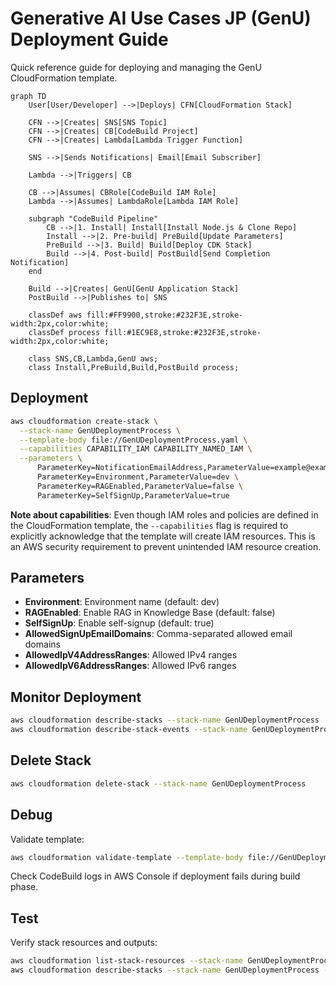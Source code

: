 # Generative AI Use Cases JP (GenU) Deployment Guide

Quick reference guide for deploying and managing the GenU CloudFormation template.

```mermaid
graph TD
    User[User/Developer] -->|Deploys| CFN[CloudFormation Stack]
    
    CFN -->|Creates| SNS[SNS Topic]
    CFN -->|Creates| CB[CodeBuild Project]
    CFN -->|Creates| Lambda[Lambda Trigger Function]
    
    SNS -->|Sends Notifications| Email[Email Subscriber]
    
    Lambda -->|Triggers| CB
    
    CB -->|Assumes| CBRole[CodeBuild IAM Role]
    Lambda -->|Assumes| LambdaRole[Lambda IAM Role]
    
    subgraph "CodeBuild Pipeline"
        CB -->|1. Install| Install[Install Node.js & Clone Repo]
        Install -->|2. Pre-build| PreBuild[Update Parameters]
        PreBuild -->|3. Build| Build[Deploy CDK Stack]
        Build -->|4. Post-build| PostBuild[Send Completion Notification]
    end
    
    Build -->|Creates| GenU[GenU Application Stack]
    PostBuild -->|Publishes to| SNS
    
    classDef aws fill:#FF9900,stroke:#232F3E,stroke-width:2px,color:white;
    classDef process fill:#1EC9E8,stroke:#232F3E,stroke-width:2px,color:white;
    
    class SNS,CB,Lambda,GenU aws;
    class Install,PreBuild,Build,PostBuild process;

```


## Deployment

```bash
aws cloudformation create-stack \
  --stack-name GenUDeploymentProcess \
  --template-body file://GenUDeploymentProcess.yaml \
  --capabilities CAPABILITY_IAM CAPABILITY_NAMED_IAM \
  --parameters \
      ParameterKey=NotificationEmailAddress,ParameterValue=example@example.co.jp \
      ParameterKey=Environment,ParameterValue=dev \
      ParameterKey=RAGEnabled,ParameterValue=false \
      ParameterKey=SelfSignUp,ParameterValue=true
```

**Note about capabilities**: Even though IAM roles and policies are defined in the CloudFormation template, the `--capabilities` flag is required to explicitly acknowledge that the template will create IAM resources. This is an AWS security requirement to prevent unintended IAM resource creation.

## Parameters

- **Environment**: Environment name (default: dev)
- **RAGEnabled**: Enable RAG in Knowledge Base (default: false)
- **SelfSignUp**: Enable self-signup (default: true)
- **AllowedSignUpEmailDomains**: Comma-separated allowed email domains
- **AllowedIpV4AddressRanges**: Allowed IPv4 ranges
- **AllowedIpV6AddressRanges**: Allowed IPv6 ranges

## Monitor Deployment

```bash
aws cloudformation describe-stacks --stack-name GenUDeploymentProcess
aws cloudformation describe-stack-events --stack-name GenUDeploymentProcess
```

## Delete Stack

```bash
aws cloudformation delete-stack --stack-name GenUDeploymentProcess
```

## Debug

Validate template:
```bash
aws cloudformation validate-template --template-body file://GenUDeploymentProcess.yaml
```

Check CodeBuild logs in AWS Console if deployment fails during build phase.

## Test

Verify stack resources and outputs:
```bash
aws cloudformation list-stack-resources --stack-name GenUDeploymentProcess
aws cloudformation describe-stacks --stack-name GenUDeploymentProcess --query "Stacks[0].Outputs"
```
